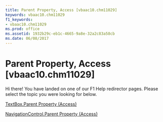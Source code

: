 ```yaml
---
title: Parent Property, Access [vbaac10.chm11029]
keywords: vbaac10.chm11029
f1_keywords:
- vbaac10.chm11029
ms.prod: office
ms.assetid: 1932b29c-eb1c-4665-9a8e-32a2c83a58cb
ms.date: 06/08/2017
---
```



# Parent Property, Access [vbaac10.chm11029]

Hi there! You have landed on one of our F1 Help redirector pages. Please select the topic you were looking for below.

[TextBox.Parent Property (Access)](http://msdn.microsoft.com/library/e07da876-e24c-0828-e986-d13a0cb1f78e%28Office.15%29.aspx)

[NavigationControl.Parent Property (Access)](http://msdn.microsoft.com/library/e6b36fe8-b4d3-6571-0965-f27ac611fd29%28Office.15%29.aspx)


